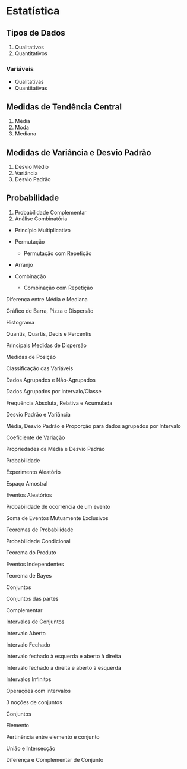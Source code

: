 # Estatística

## Tipos de Dados 
1. Qualitativos
2. Quantitativos 

### Variáveis 
- Qualitativas
- Quantitativas 

## Medidas de Tendência Central 

1. Média 
2. Moda 
3. Mediana 

## Medidas de Variância e Desvio Padrão 

1. Desvio Médio
2. Variância 
3. Desvio Padrão 

## Probabilidade 

1. Probabilidade Complementar
2. Análise Combinatória
- Princípio Multiplicativo 


- Permutação
  - Permutação com Repetição
- Arranjo
- Combinação
  - Combinação com Repetição 

 


 

Diferença entre Média e Mediana 

 

Gráfico de Barra, Pizza e Dispersão 

 

Histograma 

 

Quantis, Quartis, Decis e Percentis 

 
Principais Medidas de Dispersão 

 
Medidas de Posição 


Classificação das Variáveis 


Dados Agrupados e Não-Agrupados 

Dados Agrupados por Intervalo/Classe 

 


Frequência Absoluta, Relativa e Acumulada 

 

Desvio Padrão e Variância 



Média, Desvio Padrão e Proporção para dados agrupados por Intervalo 



Coeficiente de Variação 

 

Propriedades da Média e Desvio Padrão 


Probabilidade 

Experimento Aleatório 



Espaço Amostral 

 


Eventos Aleatórios 


Probabilidade de ocorrência de um evento 


Soma de Eventos Mutuamente Exclusivos 


Teoremas de Probabilidade 

Probabilidade Condicional 

 

Teorema do Produto 


Eventos Independentes 


Teorema de Bayes 

 

Conjuntos 

Conjuntos das partes 


 

Complementar 



Intervalos de Conjuntos 

Intervalo Aberto 

 

Intervalo Fechado 

 
 

Intervalo fechado à esquerda e aberto à direita 

 

 

Intervalo fechado à direita e aberto à esquerda 

 

Intervalos Infinitos 

 


Operações com intervalos 


 

3 noções de conjuntos 

Conjuntos 

 

Elemento 

 

Pertinência entre elemento e conjunto 


União e Intersecção 

  

Diferença e Complementar de Conjunto 
